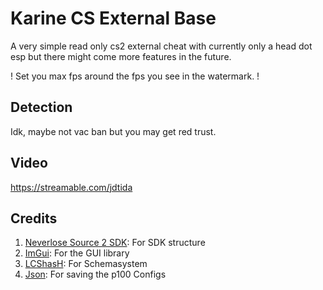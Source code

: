 # Karine CS External Base
A very simple read only cs2 external cheat with currently only a head dot esp but there might come more features in the future.

! Set you max fps around the fps you see in the watermark. !

## Detection

Idk, maybe not vac ban but  you may get red trust.

## Video

https://streamable.com/jdtida

## Credits
1. [Neverlose Source 2 SDK](https://github.com/neverlosecc/source2sdk/tree/cs2): For SDK structure
2. [ImGui](https://github.com/ocornut/imgui): For the GUI library
3. [LCShasH](https://www.unknowncheats.me/forum/counter-strike-2-a/598055-netvars-parser-external.html): For Schemasystem 
4. [Json](https://github.com/nlohmann/json): For saving the p100 Configs
